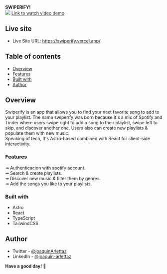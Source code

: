 **SWIPERIFY!**   
![](https://res.cloudinary.com/dkjkgri6x/image/upload/v1709333237/spotynder.png)
<a href="https://asset.cloudinary.com/dkjkgri6x/52e8fc8839b4c5e3b62c5453f0762a15" target="_blank">Link to watch video demo</a>

## Live site
- Live Site URL: https://swiperify.vercel.app/

## Table of contents
  - [Overview](#overview)
  - [Features](#features)
  - [Built with](#built-with)
  - [Author](#author)

## Overview
Swiperify is an app that allows you to find your next favorite song to add to your playlist. The name swiperify was born because it's a mix of Spotify and Tinder where users swipe right to add a song to their playlist, swipe left to skip, and discover another one. Users also can create new playlists & populate them with new music.   
Speaking of tech, It's Astro-based combined with React for client-side interactivity.

### Features
↠ Authenticacion with spotify account.   
↠ Search & create playlists.   
↠ Discover new music & filter them by genres.   
↠ Add the songs you like to your playlists.   

### Built with
- Astro
- React
- TypeScript
- TailwindCSS


## Author

- Twitter - [@joaquinArlettaz](https://twitter.com/joaquinarlettaz)
- LinkedIn - [@joaquin-arlettaz](https://www.linkedin.com/in/joaqu%C3%ADn-arlettaz/)

**Have a good day!** 🚀

